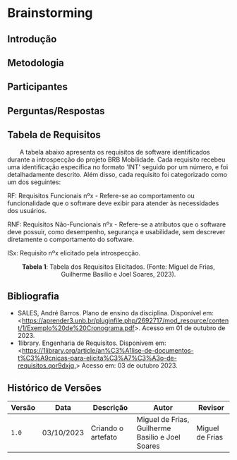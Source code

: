 # **Brainstorming**

## **Introdução**

## **Metodologia**

## **Participantes**

## **Perguntas/Respostas**

## **Tabela de Requisitos**

&emsp;&emsp;A tabela abaixo apresenta os requisitos de software identificados durante a introspecção do projeto BRB Mobilidade. Cada requisito recebeu uma identificação específica no formato 'INT' seguido por um número, e foi detalhadamente descrito. Além disso, cada requisito foi categorizado como um dos seguintes:

RF: Requisitos Funcionais nºx - Refere-se ao comportamento ou funcionalidade que o software deve exibir para atender às necessidades dos usuários.

RNF: Requisitos Não-Funcionais nºx - Refere-se a atributos que o software deve possuir, como desempenho, segurança e usabilidade, sem descrever diretamente o comportamento do software.

ISx: Requisito nºx elicitado pela introspecção.

<div style="text-align: center">
    <p> <b>Tabela 1</b>: Tabela dos Requisitos Elicitados. (Fonte: Miguel de Frias, Guilherme Basilio e Joel Soares, 2023).</p>
</div>

## **Bibliografia**

- SALES, André Barros. Plano de ensino da disciplina. Disponível em: <<https://aprender3.unb.br/pluginfile.php/2692717/mod_resource/content/1/Exemplo%20de%20Cronograma.pdf>>. Acesso em 01 de outubro de 2023.
- 1library. Engenharia de Requisitos. Disponívem em: <<https://1library.org/article/an%C3%A1lise-de-documentos-t%C3%A9cnicas-para-elicita%C3%A7%C3%A3o-de-requisitos.qor9dxjq.>> Acesso em: 03 de outubro 2023.


## **Histórico de Versões**

| Versão | Data       | Descrição            | Autor          | Revisor        |
|--------|:----------:|----------------------|----------------|--------------- |
| `1.0`  | 03/10/2023 | Criando o artefato | Miguel de Frias, Guilherme Basilio e Joel Soares | Miguel de Frias  |
